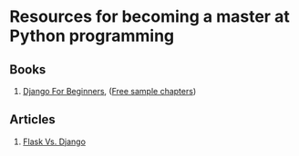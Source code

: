 # Resources for becoming a master at Python programming

## Books

1. [Django For Beginners](https://www.youtube.com/redirect?q=http%3A%2F%2Fcsdojo.io%2Fdj&event=video_description&v=kLZuut1fYzQ&redir_token=XOe_92ETstiIs_bLj0hjFnPBjpZ8MTU3OTAwNzQ5OEAxNTc4OTIxMDk4), ([Free sample chapters](https://www.youtube.com/redirect?q=https%3A%2F%2Fdjangoforbeginners.com%2F&event=video_description&v=kLZuut1fYzQ&redir_token=XOe_92ETstiIs_bLj0hjFnPBjpZ8MTU3OTAwNzQ5OEAxNTc4OTIxMDk4))

## Articles

1. [Flask Vs. Django](https://www.youtube.com/redirect?q=https%3A%2F%2Fgoo.gl%2FQY4W4a&event=video_description&v=kLZuut1fYzQ&redir_token=XOe_92ETstiIs_bLj0hjFnPBjpZ8MTU3OTAwNzQ5OEAxNTc4OTIxMDk4)
